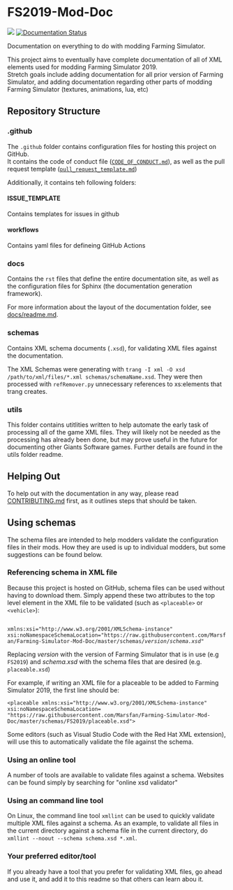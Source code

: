 
# FS2019-Mod-Doc

[![](https://byob.yarr.is/Marsfan/Farming-Simulator-Mod-Doc/todoCount)](https://farming-simulator-mod-doc.readthedocs.io/en/latest/todo.html)
[![Documentation Status](https://readthedocs.org/projects/farming-simulator-mod-doc/badge/?version=latest)](https://farming-simulator-mod-doc.readthedocs.io/en/latest/?badge=latest)

Documentation on everything to do with modding Farming Simulator.

This project aims to eventually have complete documentation of all of XML elements used for modding Farming Simulator 2019. \
Stretch goals include adding documentation for all prior version of Farming Simulator, and adding documentation regarding other parts of modding Farming Simulator (textures, animations, lua, etc)



## Repository Structure

### .github
The `.github` folder contains configuration files for hosting this project on GitHub.\
It contains the code of conduct file ([`CODE_OF_CONDUCT.md`](./.github/CODE_OF_CONDUCT.md)), as well as the pull request template ([`pull_request_template.md`](.github/pull_request_template.md))

Additionally, it contains teh following folders:

#### ISSUE_TEMPLATE
Contains templates for issues  in github

#### workflows
Contains yaml files for defineing GitHub Actions

### docs
Contains the `rst` files that define the entire documentation site, as well as the configuration files for Sphinx (the documentation generation framework).

For more information about the layout of the documentation folder, see [docs/readme.md](docs/README.md).

### schemas
Contains XML schema documents (`.xsd`), for validating XML files against the documentation.

The XML Schemas were generating with `trang -I xml -O xsd /path/to/xml/files/*.xml schemas/schemaName.xsd`.
They were then processed with `refRemover.py` unnecessary references to xs:elements that trang creates.

### utils
This folder contains utitlities written to help automate the early task of processing all of the game XML files.
They will likely not be needed as the processing has already been done, but may prove useful in the future for
documenting other Giants Software games. Further details are found in the utils folder readme.

## Helping Out
To help out with the documentation in any way, please read [CONTRIBUTING.md](CONTRIBUTING.md) first,
as it outlines steps that should be taken.

## Using schemas
The schema files are intended to help modders validate the configuration files in their mods. How they are used is up to
individual modders, but some suggestions can be found below.

### Referencing schema in XML file
Because this project is hosted on GitHub, schema files can be used without having to download them. Simply append these
two attributes to the top level element in the XML file to be validated (such as `<placeable>` or `<vehicle>`):

<code>
xmlns:xsi="http://www.w3.org/2001/XMLSchema-instance" xsi:noNamespaceSchemaLocation="https://raw.githubusercontent.com/Marsfan/Farming-Simulator-Mod-Doc/master/schemas/<i>version</i>/<i>schema.xsd</i>"
</code>

Replacing *version* with the version of Farming Simulator that is in use (e.g `FS2019`)
and *schema.xsd* with the schema files that are desired (e.g. `placeable.xsd`)

For example, if writing an XML file for a placeable to be added to Farming Simulator 2019, the first line should be:

`<placeable xmlns:xsi="http://www.w3.org/2001/XMLSchema-instance"
xsi:noNamespaceSchemaLocation=
"https://raw.githubusercontent.com/Marsfan/Farming-Simulator-Mod-Doc/master/schemas/FS2019/placeable.xsd">`

Some editors (such as Visual Studio Code with the Red Hat XML extension), will use this to automatically validate the
file against the schema.

### Using an online tool
A number of tools are available to validate files against a schema. Websites can be found simply by searching for
"online xsd validator"

### Using an command line tool
On Linux, the command line tool `xmllint` can be used to quickly validate multiple XML files against a schema.
As an example, to validate all files in the current directory against a schema file in the current directory, do
`xmllint --noout --schema schema.xsd *.xml`.

### Your preferred editor/tool
If you already have a tool that you prefer for validating XML files, go ahead and use it, and add it to this readme
so that others can learn abou it.
